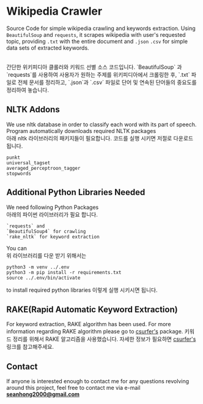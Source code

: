 # Wikipedia Crawler
Source Code for simple wikipedia crawling and keywords extraction.
Using `BeautifulSoup` and `requests`, it scrapes wikipedia with user's requested topic, providing `.txt` with the entire document and `.json` `.csv` for simple data sets of extracted keywords.

</br>
간단한 위키피디아 클롤러와 키워드 선별 소스 코드입니다.
`BeautifulSoup` 과 `requests`를 사용하여 사용자가 원하는 주제를 위키피디아에서 크롤링한 후, `.txt` 파일로 전체 문서를 정리하고, `.json`과 `.csv` 파일로 단어 및 연속된 단어들의 중요도를 정리하여 놓습니다.

## NLTK Addons
We use nltk database in order to classify each word with its part of speech.</br >
Program automatically downloads required NLTK packages </br > 
아래 nltk 라이브러리의 패키지들이 필요합니다.
코드를 실행 시키면 저절로 다운로드 됩니다.
```
punkt
universal_tagset
averaged_perceptroon_tagger
stopwords
```

## Additional Python Libraries Needed
We need following Python Packages</br > 
아래의 파이썬 라이브러리가 필요 합니다.</br>
```
`requests` and
`BeautifulSoup4` for crawling
`rake_nltk` for keyword extraction
```
You can </br > 
위 라이브러리를 다운 받기 위해서는 
```
python3 -m venv ../.env
python3 -m pip install -r requirements.txt
source ../.env/bin/activate
```
to install required python libraries
이렇게 실행 시키시면 됩니다.

## RAKE(Rapid Automatic Keyword Extraction)
For keyword extraction, RAKE algorithm has been used.
For more information regarding RAKE algorithm please go to
[csurfer's](https://github.com/csurfer/rake-nltk) package.
키워드 정리를 위해서 RAKE 알고리즘을 사용했습니다. 
자세한 정보가 필요하면 [csurfer's](https://github.com/csurfer/rake-nltk) 링크를 참고해주세요.

## Contact 

If anyone is interested enough to contact me for any questions revolving around 
this project, feel free to contact me via e-mail **seanhong2000@gmail.com**

